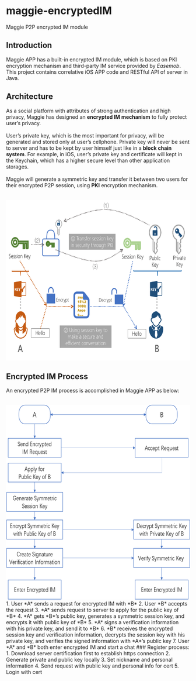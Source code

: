 # maggie-encryptedIM
Maggie P2P encrypted IM module

## Introduction
Maggie APP has a built-in encrypted IM module, which is based on PKI encryption mechanism and third-party IM service provided by *Easemob*. This project contains correlative iOS APP code and RESTful API of server in Java.

## Architecture
As a social platform with attributes of strong authentication and high privacy, Maggie has designed an **encrypted IM mechanism** to fully protect user’s privacy. 
<br/><br/>
User’s private key, which is the most important for privacy, will be generated and stored only at user’s cellphone. Private key will never be sent to server and has to be kept by user himself just like in a **block chain system**. For example, in iOS, user’s private key and certificate will kept in the Keychain, which has a higher secure level than other application storages.
<br/><br/>
Maggie will generate a symmetric key and transfer it between two users for their encrypted P2P session, using **PKI** encryption mechanism.
<br/>
<div align="center">
  <img src="https://github.com/WuShengRan/maggie-encryptedIM/blob/master/archi_IM.png" width = "655" height = "439" alt="EncryptedIM_Arch" />
</div>

## Encrypted IM Process
An encrypted P2P IM process is accomplished in Maggie APP as below:
<br/>
<div align="center">
  <img src="https://github.com/WuShengRan/maggie-encryptedIM/blob/master/proc_IM.png" width = "650" height = "532" alt="EncryptedIM_Arch" />
</div>
1. User *A* sends a request for encrypted IM with *B*
2. User *B* accepts the request
3. *A* sends request to server to apply for the public key of *B*
4. *A* gets *B*’s public key, generates a symmetric session key, and encrypts it with public key of *B*
5. *A* signs a verification information with his private key, and send it to *B*
6. *B* receives the encrypted session key and verification information, decrypts the session key with his private key, and verifies the signed information with *A*’s public key
7. User *A* and *B* both enter encrypted IM and start a chat
### Register process:
1.	Download server certification first to establish https connection
2.	Generate private and public key locally
3.	Set nickname and personal information
4.	Send request with public key and personal info for cert
5.	Login with cert
